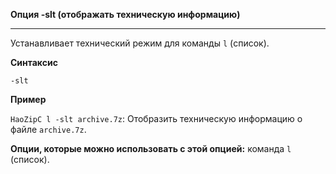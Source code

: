 ﻿

**Опция -slt (отображать техническую информацию)**

--------------------------------------------------------------------------------

Устанавливает технический режим для команды `l` (список).

**Синтаксис**

`-slt`

**Пример**

`HaoZipC l -slt archive.7z`: Отобразить техническую информацию о файле `archive.7z`.

**Опции, которые можно использовать с этой опцией:** команда `l` (список).
